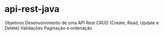 # api-rest-java
Objetivos Desenvolvimento de uma API Rest CRUD (Create, Read, Update e Delete) Validações Paginação e ordenação

